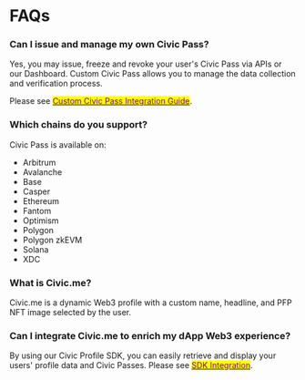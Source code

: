 # FAQs

### Can I issue and manage my own Civic Pass?

Yes, you may issue, freeze and revoke your user's Civic Pass via APIs or our Dashboard. Custom Civic Pass allows you to manage the data collection and verification process.

Please see [<mark style="color:purple;">Custom Civic Pass Integration Guide</mark>](../integration-guides/custom-pass/).



### Which chains do you support?

Civic Pass is available on:

* Arbitrum
* Avalanche
* Base
* Casper
* Ethereum
* Fantom
* Optimism
* Polygon
* Polygon zkEVM
* Solana
* XDC



### What is Civic.me?

Civic.me is a dynamic Web3 profile with a custom name, headline, and PFP NFT image selected by the user.&#x20;



### Can I integrate Civic.me to enrich my dApp Web3 experience?

By using our Civic Profile SDK, you can easily retrieve and display your users' profile data and Civic Passes. Please see [<mark style="color:purple;">SDK Integration</mark>](../integration-guides/civic.me/sdk-integration.md).

